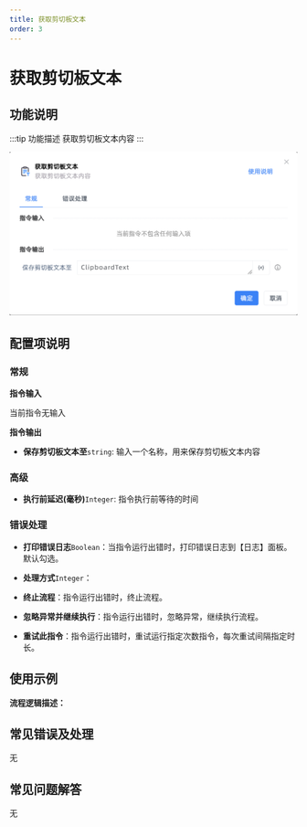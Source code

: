 ```yaml
---
title: 获取剪切板文本
order: 3
---
```


# 获取剪切板文本

## 功能说明

:::tip 功能描述
获取剪切板文本内容
:::

![获取剪切板文本](../../../assets/获取剪切板文本_command.png)

## 配置项说明

### 常规

**指令输入**

当前指令无输入


**指令输出**

- **保存剪切板文本至**`string`: 输入一个名称，用来保存剪切板文本内容

### 高级

- **执行前延迟(毫秒)**`Integer`: 指令执行前等待的时间

### 错误处理

- **打印错误日志**`Boolean`：当指令运行出错时，打印错误日志到【日志】面板。默认勾选。

- **处理方式**`Integer`：

 - **终止流程**：指令运行出错时，终止流程。

 - **忽略异常并继续执行**：指令运行出错时，忽略异常，继续执行流程。

 - **重试此指令**：指令运行出错时，重试运行指定次数指令，每次重试间隔指定时长。

## 使用示例

**流程逻辑描述：** 

## 常见错误及处理

无

## 常见问题解答

无

